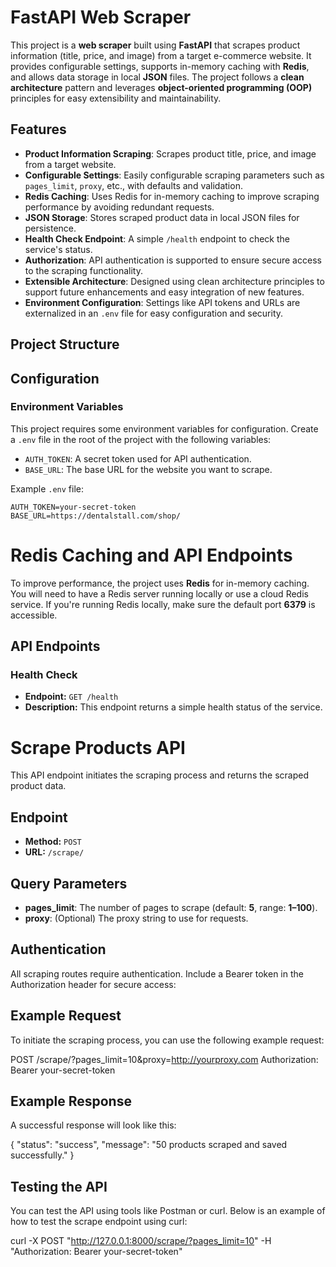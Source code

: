 # FastAPI Web Scraper

This project is a **web scraper** built using **FastAPI** that scrapes product information (title, price, and image) from a target e-commerce website. It provides configurable settings, supports in-memory caching with **Redis**, and allows data storage in local **JSON** files. The project follows a **clean architecture** pattern and leverages **object-oriented programming (OOP)** principles for easy extensibility and maintainability.

## Features

- **Product Information Scraping**: Scrapes product title, price, and image from a target website.
- **Configurable Settings**: Easily configurable scraping parameters such as `pages_limit`, `proxy`, etc., with defaults and validation.
- **Redis Caching**: Uses Redis for in-memory caching to improve scraping performance by avoiding redundant requests.
- **JSON Storage**: Stores scraped product data in local JSON files for persistence.
- **Health Check Endpoint**: A simple `/health` endpoint to check the service's status.
- **Authorization**: API authentication is supported to ensure secure access to the scraping functionality.
- **Extensible Architecture**: Designed using clean architecture principles to support future enhancements and easy integration of new features.
- **Environment Configuration**: Settings like API tokens and URLs are externalized in an `.env` file for easy configuration and security.


## Project Structure




## Configuration

### Environment Variables

This project requires some environment variables for configuration. Create a `.env` file in the root of the project with the following variables:

- `AUTH_TOKEN`: A secret token used for API authentication.
- `BASE_URL`: The base URL for the website you want to scrape.

Example `.env` file:

```env
AUTH_TOKEN=your-secret-token
BASE_URL=https://dentalstall.com/shop/
```


# Redis Caching and API Endpoints

To improve performance, the project uses **Redis** for in-memory caching. You will need to have a Redis server running locally or use a cloud Redis service. If you're running Redis locally, make sure the default port **6379** is accessible.

## API Endpoints

### Health Check

- **Endpoint:** `GET /health`
- **Description:** This endpoint returns a simple health status of the service.


# Scrape Products API

This API endpoint initiates the scraping process and returns the scraped product data.

## Endpoint

- **Method:** `POST`
- **URL:** `/scrape/`

## Query Parameters

- **pages_limit**: The number of pages to scrape (default: **5**, range: **1–100**).
- **proxy**: (Optional) The proxy string to use for requests.
  
## Authentication

All scraping routes require authentication. Include a Bearer token in the Authorization header for secure access:


## Example Request
To initiate the scraping process, you can use the following example request:

POST /scrape/?pages_limit=10&proxy=http://yourproxy.com Authorization: Bearer your-secret-token


## Example Response

A successful response will look like this:

{
"status": "success",
"message": "50 products scraped and saved successfully."
}



## Testing the API

You can test the API using tools like Postman or curl. Below is an example of how to test the scrape endpoint using curl:

curl -X POST "http://127.0.0.1:8000/scrape/?pages_limit=10" -H "Authorization: Bearer your-secret-token"




